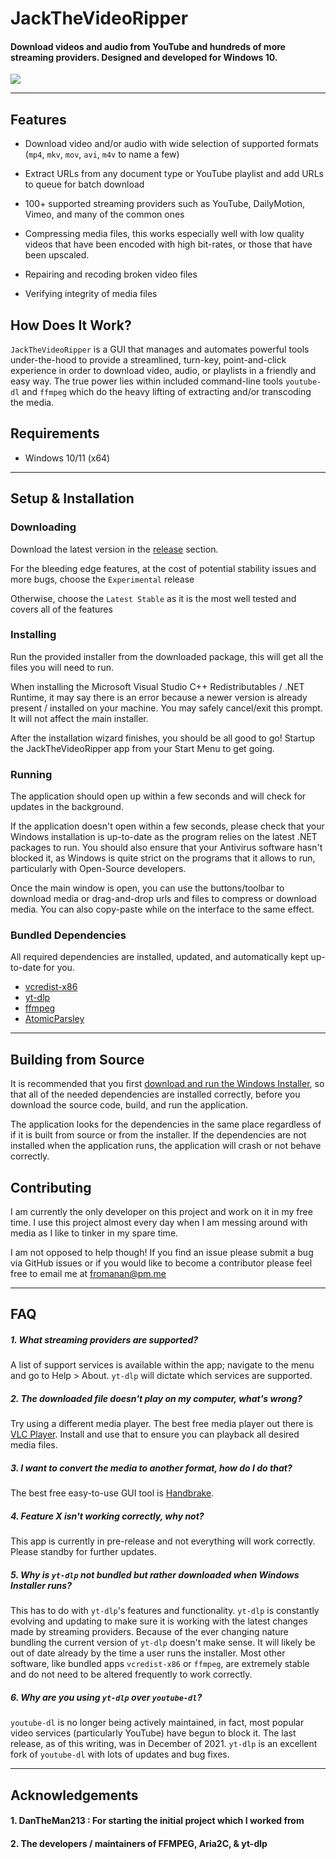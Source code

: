 # JackTheVideoRipper

#### Download videos and audio from YouTube and hundreds of more streaming providers. Designed and developed for Windows 10.

![](https://github.com/fromanan/JackTheVideoRipper/raw/master/docs/demo.gif)

<hr>

## Features

* Download video and/or audio with wide selection of supported formats (`mp4`, `mkv`, `mov`, `avi`, `m4v` to name a few)


* Extract URLs from any document type or YouTube playlist and add URLs to queue for batch download


* 100+ supported streaming providers such as YouTube, DailyMotion, Vimeo, and many of the common ones


* Compressing media files, this works especially well with low quality videos that have been encoded with high
  bit-rates, or those that have been upscaled.


* Repairing and recoding broken video files


* Verifying integrity of media files

## How Does It Work?

`JackTheVideoRipper` is a GUI that manages and automates powerful tools under-the-hood to provide a streamlined,
turn-key, point-and-click experience in order to download video, audio, or playlists in a friendly and easy way.
The true power lies within included command-line tools `youtube-dl` and `ffmpeg` which do the heavy lifting of
extracting and/or transcoding the media.

## Requirements

* Windows 10/11 (x64)

<hr>

## Setup & Installation

### Downloading

Download the latest version in the [release](https://github.com/fromanan/JackTheVideoRipper/releases) section.

For the bleeding edge features, at the cost of potential stability issues and more bugs, choose the `Experimental`
release

Otherwise, choose the `Latest Stable` as it is the most well tested and covers all of the features

### Installing

Run the provided installer from the downloaded package, this will get all the files you will need to run.

When installing the Microsoft Visual Studio C++ Redistributables / .NET Runtime, it may say there is an error
because a newer version is already present / installed on your machine. You may safely cancel/exit this prompt.
It will not affect the main installer.

After the installation wizard finishes, you should be all good to go! Startup the JackTheVideoRipper app from your
Start Menu to get going.

### Running

The application should open up within a few seconds and will check for updates in the background.

If the application doesn't open within a few seconds, please check that your Windows installation is up-to-date as the
program relies on the latest .NET packages to run. You should also ensure that your Antivirus software hasn't blocked
it, as Windows is quite strict on the programs that it allows to run, particularly with Open-Source developers.

Once the main window is open, you can use the buttons/toolbar to download media or drag-and-drop urls and files to
compress or download media. You can also copy-paste while on the interface to the same effect.

### Bundled Dependencies

All required dependencies are installed, updated, and automatically kept up-to-date for you.

* [vcredist-x86](https://www.microsoft.com/en-us/download/confirmation.aspx?id=5555)
* [yt-dlp](https://github.com/yt-dlp/yt-dlp)
* [ffmpeg](https://www.ffmpeg.org/download.html#build-windows)
* [AtomicParsley](http://atomicparsley.sourceforge.net)

<hr>

## Building from Source

It is recommended that you first
[download and run the Windows Installer](https://github.com/fromanan/JackTheVideoRipper/releases), so that all of the
needed dependencies are installed correctly, before you download the source code, build, and run the application. 

The application looks for the dependencies in the same place regardless of if it is built from source or from the
installer. If the dependencies are not installed when the application runs, the application will crash or not behave
correctly.

## Contributing

I am currently the only developer on this project and work on it in my free time. I use this project almost every day
when I am messing around with media as I like to tinker in my spare time.

I am not opposed to help though! If you find an issue please submit a bug via GitHub issues or if you would like to
become a contributor please feel free to email me at [fromanan@pm.me](mailto:fromanan@pm.me)

<hr>

## FAQ

##### 1. <i>What streaming providers are supported?</i>

A list of support services is available within the app; navigate to the menu and go to Help > About. `yt-dlp` will
dictate which services are supported.

##### 2. <i>The downloaded file doesn't play on my computer, what's wrong?</i>

Try using a different media player. The best free media player out there is
[VLC Player](https://www.videolan.org/vlc/index.html). Install and use that to ensure you can playback all desired
media files.

##### 3. <i>I want to convert the media to another format, how do I do that?</i>

The best free easy-to-use GUI tool is [Handbrake](https://handbrake.fr/).

##### 4. <i>Feature X isn't working correctly, why not?</i>

This app is currently in pre-release and not everything will work correctly. Please standby for further updates.

##### 5. <i>Why is `yt-dlp` not bundled but rather downloaded when Windows Installer runs?</i>

This has to do with `yt-dlp`'s features and functionality. `yt-dlp` is constantly evolving and updating to make sure
it is working with the latest changes made by streaming providers. Because of the ever changing nature bundling the 
current version of `yt-dlp` doesn't make sense. It will likely be out of date already by the time a user runs the
installer. Most other software, like bundled apps `vcredist-x86` or `ffmpeg`, are extremely stable and do not need
to be altered frequently to work correctly.

##### 6. <i>Why are you using `yt-dlp` over `youtube-dl`?</i>

`youtube-dl` is no longer being actively maintained, in fact, most popular video services (particularly YouTube) have
begun to block it. The last release, as of this writing, was in December of 2021. `yt-dlp` is an excellent fork of
`youtube-dl` with lots of updates and bug fixes.

<hr>

## Acknowledgements

#### 1. DanTheMan213 : For starting the initial project which I worked from

#### 2. The developers / maintainers of FFMPEG, Aria2C, & yt-dlp